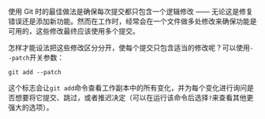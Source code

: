 使用 Git 时的最佳做法是确保每次提交都只包含一个逻辑修改 —— 无论这是修复错误还是添加新功能。然而在工作时，经常会在一个文件做多处修改来确保功能是可用的，这些修改最终应该使用多个提交。

怎样才能设法把这些修改区分分开，使每个提交只包含适当的修改呢？可以使用`--patch`开关参数：

```shell
git add --patch
```

这个标志会让`git add`命令查看工作副本中的所有变化，并为每个变化进行询问是否想要将它提交、跳过，或者推迟决定（可以在运行该命令后选择`?`来查看其他更强大的选项）。



